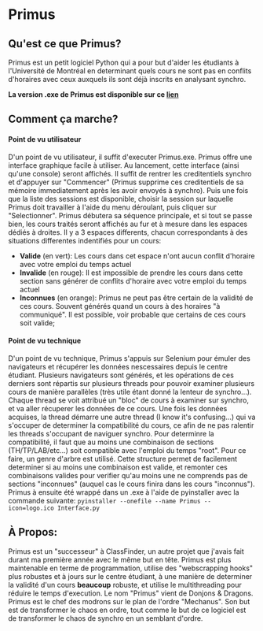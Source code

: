 # Primus

## Qu'est ce que Primus?
Primus est un petit logiciel Python qui a pour but d'aider les étudiants à l'Université de Montréal en determinant quels cours ne sont pas en conflits d'horaires avec ceux auxquels ils sont déjà inscrits en analysant synchro.

**La version .exe de Primus est disponible sur ce [lien](https://drive.google.com/file/d/1CXgFEWL1gPFTJxtJu-YBXjaYgFTrHAlK/view?usp=sharing)**

## Comment ça marche?
#### Point de vu utilisateur
D'un point de vu utilisateur, il suffit d'executer Primus.exe. Primus offre une interface graphique facile à utiliser. Au lancement, cette interface (ainsi qu'une console) seront affichés. Il suffit de rentrer les creditentiels synchro et d'appuyer sur "Commencer" (Primus supprime ces creditentiels de sa mémoire immediatement après les avoir envoyés à synchro). Puis une fois que la liste des sessions est disponible, choisir la session sur laquelle Primus doit travailler à l'aide du menu déroulant, puis cliquer sur "Selectionner". Primus débutera sa séquence principale, et si tout se passe bien, les cours traités seront affichés au fur et à mesure dans les espaces dédiés à droites. Il y a 3 espaces differents, chacun correspondants à des situations differentes indentifiés pour un cours:
- **Valide** (en vert): Les cours dans cet espace n'ont aucun conflit d'horaire avec votre emploi du temps actuel
- **Invalide** (en rouge): Il est impossible de prendre les cours dans cette section sans générer de conflits d'horaire avec votre emploi du temps actuel
- **Inconnues** (en orange): Primus ne peut pas être certain de la validité de ces cours. Souvent générés quand un cours à des horaires "à communiqué". Il est possible, voir probable que certains de ces cours soit valide;

#### Point de vu technique
D'un point de vu technique, Primus s'appuis sur Selenium pour émuler des navigateurs et récupérer les données nescessaires depuis le centre étudiant. Plusieurs navigateurs sont générés, et les opérations de ces derniers sont répartis sur plusieurs threads pour pouvoir examiner plusieurs cours de manière parallèles (très utile étant donné la lenteur de synchro...). Chaque thread se voit attribué un "bloc" de cours à examiner sur synchro, et va aller récuperer les données de ce cours. Une fois les données acquises, la thread démarre une autre thread (I know it's confusing...) qui va s'occuper de determiner la compatibilité du cours, ce afin de ne pas ralentir les threads s'occupant de naviguer synchro. Pour determinre la compatibilité, il faut que au moins une combinaison de sections (TH/TP/LAB/etc...) soit compatible avec l'emploi du temps "root". Pour ce faire, un genre d'arbre est utilisé. Cette structure permet de facilement determiner si au moins une combinaison est valide, et remonter ces combinaisons valides pour verifier qu'au moins une ne comprends pas de sections "inconnues" (auquel cas le cours finira dans les cours "inconnus"). Primus à ensuite été wrappé dans un .exe à l'aide de pyinstaller avec la commande suivante: `pyinstaller --onefile --name Primus --icon=logo.ico Interface.py`

## À Propos:
Primus est un "successeur" à ClassFinder, un autre projet que j'avais fait durant ma première année avec le même but en tête. Primus est plus maintenable en terme de programmation, utilise des "webscrapping hooks" plus robustes et à jours sur le centre étudiant, à une manière de determiner la validité d'un cours **beaucoup** robuste, et utilise le multithreading pour réduire le temps d'execution.
Le nom "Primus" vient de Donjons & Dragons. Primus est le chef des modrons sur le plan de l'ordre "Mechanus". Son but est de transformer le chaos en ordre, tout comme le but de ce logiciel est de transformer le chaos de synchro en un semblant d'ordre.
